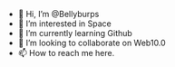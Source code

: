 - 👋 Hi, I’m @Bellyburps
- 👀 I’m interested in Space
- 🌱 I’m currently learning Github
- 💞️ I’m looking to collaborate on Web10.0
- 📫 How to reach me here.

<!---
Bellyburps/Bellyburps is a ✨ special ✨ repository because its `README.md` (this file) appears on your GitHub profile.
You can click the Preview link to take a look at your changes.
--->
